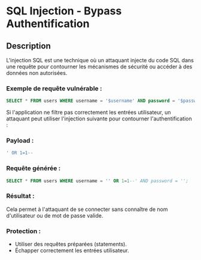 # SQL Injection - Bypass Authentification

## Description
L'injection SQL est une technique où un attaquant injecte du code SQL dans une requête pour contourner les mécanismes de sécurité ou accéder à des données non autorisées.

### Exemple de requête vulnérable :
```sql
SELECT * FROM users WHERE username = '$username' AND password = '$password';
```

Si l'application ne filtre pas correctement les entrées utilisateur, un attaquant peut utiliser l'injection suivante pour contourner l'authentification :

### Payload :
```sql
' OR 1=1--
```

### Requête générée :
```sql
SELECT * FROM users WHERE username = '' OR 1=1--' AND password = '';
```

### Résultat :
Cela permet à l'attaquant de se connecter sans connaître de nom d'utilisateur ou de mot de passe valide.

### Protection :
- Utiliser des requêtes préparées (statements).
- Échapper correctement les entrées utilisateur.
